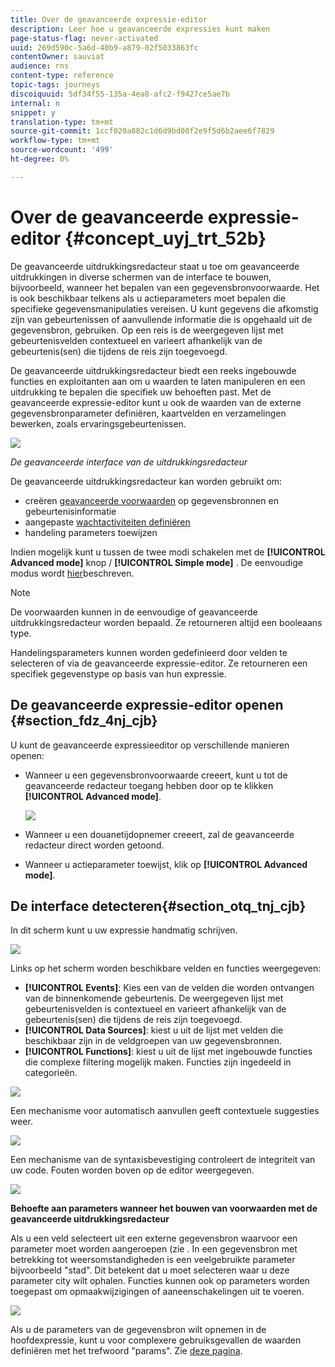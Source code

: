 ```yaml
---
title: Over de geavanceerde expressie-editor
description: Leer hoe u geavanceerde expressies kunt maken
page-status-flag: never-activated
uuid: 269d590c-5a6d-40b9-a879-02f5033863fc
contentOwner: sauviat
audience: rns
content-type: reference
topic-tags: journeys
discoiquuid: 5df34f55-135a-4ea8-afc2-f9427ce5ae7b
internal: n
snippet: y
translation-type: tm+mt
source-git-commit: 1ccf020a882c1d6d9bd00f2e9f5d6b2aee6f7829
workflow-type: tm+mt
source-wordcount: '499'
ht-degree: 0%

---
```



# Over de geavanceerde expressie-editor {#concept_uyj_trt_52b}

De geavanceerde uitdrukkingsredacteur staat u toe om geavanceerde uitdrukkingen in diverse schermen van de interface te bouwen, bijvoorbeeld, wanneer het bepalen van een gegevensbronvoorwaarde.
Het is ook beschikbaar telkens als u actieparameters moet bepalen die specifieke gegevensmanipulaties vereisen. U kunt gegevens die afkomstig zijn van gebeurtenissen of aanvullende informatie die is opgehaald uit de gegevensbron, gebruiken. Op een reis is de weergegeven lijst met gebeurtenisvelden contextueel en varieert afhankelijk van de gebeurtenis(sen) die tijdens de reis zijn toegevoegd.

De geavanceerde uitdrukkingsredacteur biedt een reeks ingebouwde functies en exploitanten aan om u waarden te laten manipuleren en een uitdrukking te bepalen die specifiek uw behoeften past. Met de geavanceerde expressie-editor kunt u ook de waarden van de externe gegevensbronparameter definiëren, kaartvelden en verzamelingen bewerken, zoals ervaringsgebeurtenissen.

![](../assets/journey65.png)

_De geavanceerde interface van de uitdrukkingsredacteur_

De geavanceerde uitdrukkingsredacteur kan worden gebruikt om:

* creëren [geavanceerde voorwaarden](../building-journeys/condition-activity.md#about_condition) op gegevensbronnen en gebeurtenisinformatie
* aangepaste [wachtactiviteiten definiëren](../building-journeys/wait-activity.md#custom)
* handeling parameters toewijzen

Indien mogelijk kunt u tussen de twee modi schakelen met de **[!UICONTROL Advanced mode]** knop / **[!UICONTROL Simple mode]** . De eenvoudige modus wordt [hier](../building-journeys/condition-activity.md#about_condition)beschreven.

>[!NOTE]
>
>De voorwaarden kunnen in de eenvoudige of geavanceerde uitdrukkingsredacteur worden bepaald. Ze retourneren altijd een booleaans type.
>
>Handelingsparameters kunnen worden gedefinieerd door velden te selecteren of via de geavanceerde expressie-editor. Ze retourneren een specifiek gegevenstype op basis van hun expressie.

## De geavanceerde expressie-editor openen {#section_fdz_4nj_cjb}

U kunt de geavanceerde expressieeditor op verschillende manieren openen:

* Wanneer u een gegevensbronvoorwaarde creeert, kunt u tot de geavanceerde redacteur toegang hebben door op te klikken **[!UICONTROL Advanced mode]**.

   ![](../assets/journeyuc2_33.png)

* Wanneer u een douanetijdopnemer creeert, zal de geavanceerde redacteur direct worden getoond.
* Wanneer u actieparameter toewijst, klik op **[!UICONTROL Advanced mode]**.

## De interface detecteren{#section_otq_tnj_cjb}

In dit scherm kunt u uw expressie handmatig schrijven.

![](../assets/journey70.png)

Links op het scherm worden beschikbare velden en functies weergegeven:

* **[!UICONTROL Events]**: Kies een van de velden die worden ontvangen van de binnenkomende gebeurtenis. De weergegeven lijst met gebeurtenisvelden is contextueel en varieert afhankelijk van de gebeurtenis(sen) die tijdens de reis zijn toegevoegd.
* **[!UICONTROL Data Sources]**: kiest u uit de lijst met velden die beschikbaar zijn in de veldgroepen van uw gegevensbronnen.
* **[!UICONTROL Functions]**: kiest u uit de lijst met ingebouwde functies die complexe filtering mogelijk maken. Functies zijn ingedeeld in categorieën.

![](../assets/journey65.png)

Een mechanisme voor automatisch aanvullen geeft contextuele suggesties weer.

![](../assets/journey68.png)

Een mechanisme van de syntaxisbevestiging controleert de integriteit van uw code. Fouten worden boven op de editor weergegeven.

![](../assets/journey69.png)

**Behoefte aan parameters wanneer het bouwen van voorwaarden met de geavanceerde uitdrukkingsredacteur**

Als u een veld selecteert uit een externe gegevensbron waarvoor een parameter moet worden aangeroepen (zie [](../datasource/external-data-sources.md). In een gegevensbron met betrekking tot weersomstandigheden is een veelgebruikte parameter bijvoorbeeld &quot;stad&quot;. Dit betekent dat u moet selecteren waar u deze parameter city wilt ophalen. Functies kunnen ook op parameters worden toegepast om opmaakwijzigingen of aaneenschakelingen uit te voeren.

![](../assets/journeyuc2_19.png)

Als u de parameters van de gegevensbron wilt opnemen in de hoofdexpressie, kunt u voor complexere gebruiksgevallen de waarden definiëren met het trefwoord &quot;params&quot;. Zie [deze pagina](../expression/field-references.md).
